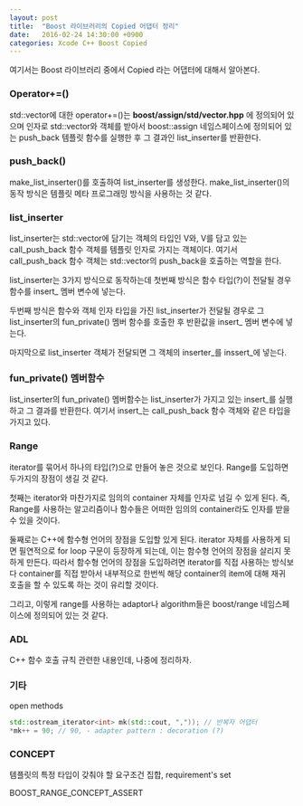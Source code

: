 ```yaml
---
layout: post
title:  "Boost 라이브러리의 Copied 어댑터 정리"
date:   2016-02-24 14:30:00 +0900
categories: Xcode C++ Boost Copied
---
```


여기서는 Boost 라이브러리 중에서 Copied 라는 어댑터에 대해서 알아본다.


### Operator+=()

std::vector에 대한 operator+=()는 **boost/assign/std/vector.hpp** 에 정의되어 있으며 인자로 std::vector와 객체를 받아서 boost::assign 네임스페이스에 정의되어 있는 push_back 템플릿 함수를 실행한 후 그 결과인 list_inserter를 반환한다.


### push_back()

make_list_inserter()를 호출하여 list_inserter를 생성한다. make_list_inserter()의 동작 방식은 템플릿 메타 프로그래밍 방식을 사용하는 것 같다.


### list_inserter

list_inserter는 std::vector에 담기는 객체의 타입인 V와, V를 담고 있는 call_push_back 함수 객체를 템플릿 인자로 가지는 객체이다. 여기서 call_push_back 함수 객체는 std::vector의 push_back을 호출하는 역할을 한다.

list_inserter는 3가지 방식으로 동작하는데 첫번째 방식은 함수 타입(?)이 전달될 경우 함수를 insert_ 멤버 변수에 넣는다.

두번째 방식은 함수와 객체 인자 타입을 가진 list_inserter가 전달될 경우로 그 list_inserter의 fun_private() 멤버 함수를 호출한 후 반환값을 insert_ 멤버 변수에 넣는다.

마지막으로 list_inserter 객체가 전달되면 그 객체의 inserter_를 inssert_에 넣는다.


### fun_private() 멤버함수

list_inserter의 fun_private() 멤버함수는 list_inserter가 가지고 있는 insert_를 실행하고 그 결과를 반환한다. 여기서 insert_는 call_push_back 함수 객체와 같은 타입을 가지고 있다.


### Range

iterator를 묶어서 하나의 타입(?)으로 만들어 놓은 것으로 보인다. Range를 도입하면 두가지의 장점이 생길 것 같다.

첫째는 iterator와 마찬가지로 임의의 container 자체를 인자로 넘길 수 있게 된다. 즉, Range를 사용하는 알고리즘이나 함수들은 어떠한 임의의 container라도 인자를 받을 수 있을 것이다.

둘째로는 C++에 함수형 언어의 장점을 도입할 있게 된다. iterator 자체를 사용하게 되면 필연적으로 for loop 구문이 등장하게 되는데, 이는 함수형 언어의 장점을 살리지 못하게 만든다. 따라서 함수형 언어의 장점을 도입하려면 iterator를 직접 사용하는 방식보다 container를 직접 받아서 내부적으로 한번씩 해당 container의 item에 대해 재귀 호출을 할 수 있도록 하는 것이 유리할 것이다.

그리고, 이렇게 range를 사용하는 adaptor나 algorithm들은 boost/range 네임스페이스에 정의되어 있는 것 같다.


### ADL

C++ 함수 호출 규칙 관련한 내용인데, 나중에 정리하자.


### 기타

open methods

```cpp
std::ostream_iterator<int> mk(std::cout, ",")); // 반복자 어댑터  
*mk++ = 90; // 90, - adapter pattern : decoration (?)
```

### CONCEPT

템플릿의 특정 타입이 갖춰야 할 요구조건 집합, requirement's set

BOOST_RANGE_CONCEPT_ASSERT

